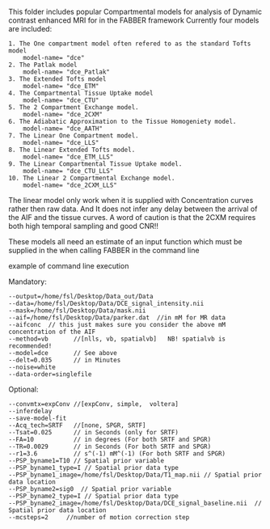 This folder includes popular Compartmental models for analysis of Dynamic contrast enhanced MRI for in the FABBER framework
Currently four models are included:

    1. The One compartment model often refered to as the standard Tofts model 
        model-name= "dce"
    2. The Patlak model
        model-name= "dce_Patlak"
    3. The Extended Tofts model
        model-name= "dce_ETM"
    4. The Compartmental Tissue Uptake model
        model-name= "dce_CTU"
    5. The 2 Compartment Exchange model.
        model-name= "dce_2CXM"
    6. The Adiabatic Approximation to the Tissue Homogeniety model.
        model-name= "dce_AATH"
    7. The Linear One Compartment model.
        model-name= "dce_LLS"
    8. The Linear Extended Tofts model.
        model-name= "dce_ETM_LLS"
    9. The Linear Compartmental Tissue Uptake model.
        model-name= "dce_CTU_LLS"
    10. The Linear 2 Compartmental Exchange model.
        model-name= "dce_2CXM_LLS"

The linear model only work when it is supplied with Concentration curves rather then raw data. And It does not infer any delay between the arrival of the AIF and the tissue curves. A word of caution is that the 2CXM requires both high temporal sampling and good CNR!!
    
These models all need an estimate of an input function which must be supplied in the when calling FABBER in the command line

example of command line execution

Mandatory:

    --output=/home/fsl/Desktop/Data_out/Data
    --data=/home/fsl/Desktop/Data/DCE_signal_intensity.nii
    --mask=/home/fsl/Desktop/Data/mask.nii
    --aif=/home/fsl/Desktop/Data/parker.dat  //in mM for MR data
    --aifconc  // this just makes sure you consider the above mM concentration of the AIF 
    --method=vb       //[nlls, vb, spatialvb]   NB! spatialvb is recommended!
    --model=dce       // See above
    --delt=0.035      // in Minutes
    --noise=white
    --data-order=singlefile
    
Optional:    

    --convmtx=expConv //[expConv, simple,  voltera]
    --inferdelay
    --save-model-fit
    --Acq_tech=SRTF   //[none, SPGR, SRTF] 
    --Tsat=0.025      // in Seconds (only for SRTF) 
    --FA=10           // in degrees (For both SRTF and SPGR)   
    --TR=0.0029       // in Seconds (For both SRTF and SPGR)
    --r1=3.6          // s^(-1) mM^(-1) (For both SRTF and SPGR)
    --PSP_byname1=T10 // Spatial prior variable
    --PSP_byname1_type=I // Spatial prior data type
    --PSP_byname1_image=/home/fsl/Desktop/Data/T1_map.nii // Spatial prior data location
    --PSP_byname2=sig0  // Spatial prior variable
    --PSP_byname2_type=I // Spatial prior data type
    --PSP_byname2_image=/home/fsl/Desktop/Data/DCE_signal_baseline.nii  // Spatial prior data location
    --mcsteps=2     //number of motion correction step